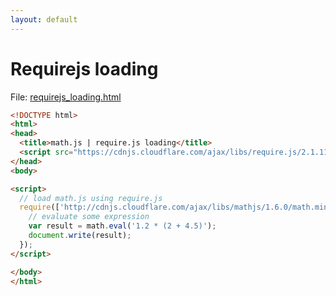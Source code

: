 ```yaml
---
layout: default
---
```


# Requirejs loading

File: [requirejs_loading.html](requirejs_loading.html)

```html
<!DOCTYPE html>
<html>
<head>
  <title>math.js | require.js loading</title>
  <script src="https://cdnjs.cloudflare.com/ajax/libs/require.js/2.1.11/require.min.js"></script>
</head>
<body>

<script>
  // load math.js using require.js
  require(['http://cdnjs.cloudflare.com/ajax/libs/mathjs/1.6.0/math.min.js'], function (math) {
    // evaluate some expression
    var result = math.eval('1.2 * (2 + 4.5)');
    document.write(result);
  });
</script>

</body>
</html>
```

<!-- Note: This file is automatically generated. Changes made in this file will be overridden. -->

